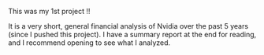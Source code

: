 This was my 1st project !!

It is a very short, general financial analysis of Nvidia over the past 5 years (since I pushed this project). I have a summary report at the end for reading, and I recommend opening to see what I analyzed.
